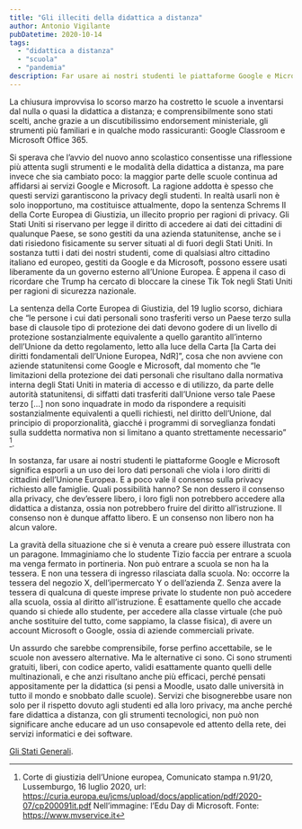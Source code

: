 ```yaml
---
title: "Gli illeciti della didattica a distanza"
author: Antonio Vigilante
pubDatetime: 2020-10-14
tags: 
  - "didattica a distanza"
  - "scuola"
  - "pandemia"
description: Far usare ai nostri studenti le piattaforme Google e Microsoft significa esporli a un uso dei loro dati personali che viola i loro diritti di cittadini dell’Unione Europea. E a poco vale il consenso sulla privacy richiesto alle famiglie.
---
```


La chiusura improvvisa lo scorso marzo ha costretto le scuole a inventarsi dal nulla o quasi la didattica a distanza; e comprensibilmente sono stati scelti, anche grazie a un discutibilissimo endorsement ministeriale, gli strumenti più familiari e in qualche modo rassicuranti: Google Classroom e Microsoft Office 365. 

Si sperava che l’avvio del nuovo anno scolastico consentisse una riflessione più attenta sugli strumenti e le modalità della didattica a distanza, ma pare invece che sia cambiato poco: la maggior parte delle scuole continua ad affidarsi ai servizi Google e Microsoft. La ragione addotta è spesso che questi servizi garantiscono la privacy degli studenti. In realtà usarli non è solo inopportuno, ma costituisce attualmente, dopo la sentenza Schrems II della Corte Europea di Giustizia, un illecito proprio per ragioni di privacy. Gli Stati Uniti si riservano per legge il diritto di accedere ai dati dei cittadini di qualunque Paese, se sono gestiti da una azienda statunitense, anche se i dati risiedono fisicamente su server situati al di fuori degli Stati Uniti. In sostanza tutti i dati dei nostri studenti, come di qualsiasi altro cittadino italiano ed europeo, gestiti da Google e da Microsoft, possono essere usati liberamente da un governo esterno all’Unione Europea. È appena il caso di ricordare che Trump ha cercato di bloccare la cinese Tik Tok negli Stati Uniti per ragioni di sicurezza nazionale.

La sentenza della Corte Europea di Giustizia, del 19 luglio scorso, dichiara che “le persone i cui dati personali sono trasferiti verso un Paese terzo sulla base di clausole tipo di protezione dei dati devono godere di un livello di protezione sostanzialmente equivalente a quello garantito all’interno dell’Unione da detto regolamento, letto alla luce della Carta \[la Carta dei diritti fondamentali dell’Unione Europea, NdR\]”, cosa che non avviene con aziende statunitensi come Google e Microsoft, dal momento che “le limitazioni della protezione dei dati personali che risultano dalla normativa interna degli Stati Uniti in materia di accesso e di utilizzo, da parte delle autorità statunitensi, di siffatti dati trasferiti dall’Unione verso tale Paese terzo \[…\] non sono inquadrate in modo da rispondere a requisiti sostanzialmente equivalenti a quelli richiesti, nel diritto dell’Unione, dal principio di proporzionalità, giacché i programmi di sorveglianza fondati sulla suddetta normativa non si limitano a quanto strettamente necessario” [^1]. 

In sostanza, far usare ai nostri studenti le piattaforme Google e Microsoft significa esporli a un uso dei loro dati personali che viola i loro diritti di cittadini dell’Unione Europea. E a poco vale il consenso sulla privacy richiesto alle famiglie. Quali possibilità hanno? Se non dessero il consenso alla privacy, che dev’essere libero, i loro figli non potrebbero accedere alla didattica a distanza, ossia non potrebbero fruire del diritto all’istruzione. Il consenso non è dunque affatto libero. E un consenso non libero non ha alcun valore. 

La gravità della situazione che si è venuta a creare può essere illustrata con un paragone. Immaginiamo che lo studente Tizio faccia per entrare a scuola ma venga fermato in portineria. Non può entrare a scuola se non ha la tessera. E non una tessera di ingresso rilasciata dalla scuola. No: occorre la tessera del negozio X, dell’ipermercato Y o dell’azienda Z. Senza avere la tessera di qualcuna di queste imprese private lo studente non può accedere alla scuola, ossia al diritto all’istruzione. È esattamente quello che accade quando si chiede allo studente, per accedere alla classe virtuale (che può anche sostituire del tutto, come sappiamo, la classe fisica), di avere un account Microsoft o Google, ossia di aziende commerciali private. 

Un assurdo che sarebbe comprensibile, forse perfino accettabile, se le scuole non avessero alternative. Ma le alternative ci sono. Ci sono strumenti gratuiti, liberi, con codice aperto, validi esattamente quanto quelli delle multinazionali, e che anzi risultano anche più efficaci, perché pensati appositamente per la didattica (si pensi a Moodle, usato dalle università in tutto il mondo e snobbato dalle scuole). Servizi che bisognerebbe usare non solo per il rispetto dovuto agli studenti ed alla loro privacy, ma anche perché fare didattica a distanza, con gli strumenti tecnologici, non può non significare anche educare ad un uso consapevole ed attento della rete, dei servizi informatici e dei software.

[^1]: Corte di giustizia dell’Unione europea, Comunicato stampa n.91/20, Lussemburgo, 16 luglio 2020, url: https://curia.europa.eu/jcms/upload/docs/application/pdf/2020-07/cp200091it.pdf Nell’immagine: l’Edu Day di Microsoft. Fonte: https://www.mvservice.it 

[Gli Stati Generali](https://www.glistatigenerali.com/scuola/dad/).
